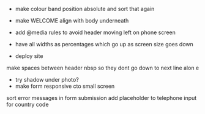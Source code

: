 - make colour band position absolute and sort that again
- make WELCOME align with body underneath

- add @media rules to avoid header moving left on phone screen
- have all widths as percentages which go up as screen size goes down

- deploy site 

make spaces between header nbsp so they dont go down to next line alon
e


- try shadow under photo?
- make form responsive cto small screen

sort error messages in form submission 
add placeholder to telephone input for country code



